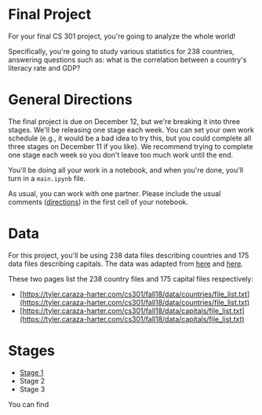 # Final Project

For your final CS 301 project, you're going to analyze the whole
world!

Specifically, you're going to study various statistics for 238
countries, answering questions such as: what is the correlation
between a country's literacy rate and GDP?

# General Directions

The final project is due on December 12, but we're breaking it into
three stages.  We'll be releasing one stage each week.  You can set
your own work schedule (e.g., it would be a bad idea to try this, but
you could complete all three stages on December 11 if you like).  We
recommend trying to complete one stage each week so you don't leave
too much work until the end.

You'll be doing all your work in a notebook, and when you're done,
you'll turn in a `main.ipynb` file.

As usual, you can work with one partner.  Please include the usual
comments
([directions](https://tyler.caraza-harter.com/cs301/fall18/projects.html))
in the first cell of your notebook.

# Data

For this project, you'll be using 238 data files describing countries
and 175 data files describing capitals.  The data was adapted from
[here](http://techslides.com/list-of-countries-and-capitals) and
[here](https://www.kaggle.com/fernandol/countries-of-the-world).

These two pages list the 238 country files and 175 capital files respectively:

* [https://tyler.caraza-harter.com/cs301/fall18/data/countries/file_list.txt](https://tyler.caraza-harter.com/cs301/fall18/data/countries/file_list.txt)
* [https://tyler.caraza-harter.com/cs301/fall18/data/capitals/file_list.txt](https://tyler.caraza-harter.com/cs301/fall18/data/capitals/file_list.txt)

# Stages

* [Stage 1](stage1.md)
* Stage 2
* Stage 3

You can find 